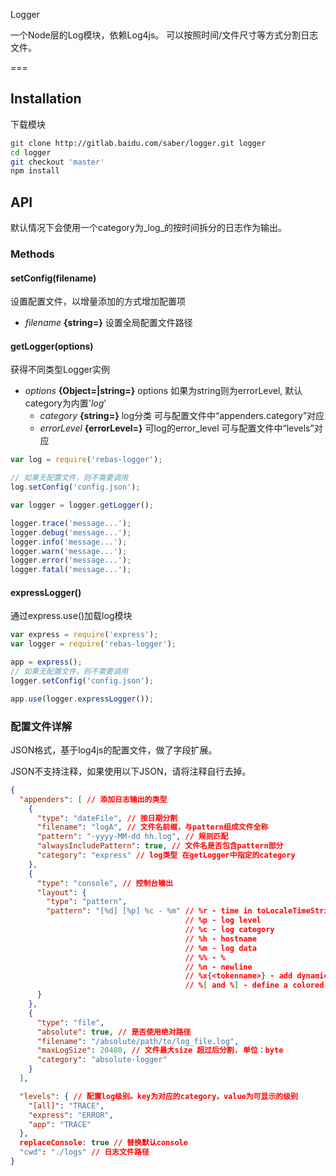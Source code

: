 Logger

一个Node层的Log模块，依赖Log4js。
可以按照时间/文件尺寸等方式分割日志文件。

===

## Installation

下载模块
```sh
git clone http://gitlab.baidu.com/saber/logger.git logger
cd logger
git checkout 'master'
npm install
```
## API

默认情况下会使用一个category为_log_的按时间拆分的日志作为输出。

### Methods

#### setConfig(filename)

设置配置文件，以增量添加的方式增加配置项

* *filename* **{string=}** 设置全局配置文件路径


#### getLogger(options)

获得不同类型Logger实例

* *options* **{Object=|string=}** options 如果为string则为errorLevel, 默认category为内置'_log_'
    * *category* **{string=}** log分类 可与配置文件中“appenders.category”对应
    * *errorLevel* **{errorLevel=}** 可log的error_level 可与配置文件中“levels”对应

```javascript
var log = require('rebas-logger');

// 如果无配置文件，则不需要调用
log.setConfig('config.json');

var logger = logger.getLogger();

logger.trace('message...');
logger.debug('message...');
logger.info('message...');
logger.warn('message...');
logger.error('message...');
logger.fatal('message...');
```

#### expressLogger()

通过express.use()加载log模块

```javascript
var express = require('express');
var logger = require('rebas-logger');

app = express();
// 如果无配置文件，则不需要调用
logger.setConfig('config.json');

app.use(logger.expressLogger());
```


### 配置文件详解
JSON格式，基于log4js的配置文件，做了字段扩展。

JSON不支持注释，如果使用以下JSON，请将注释自行去掉。

```json
{
  "appenders": [ // 添加日志输出的类型
    {
      "type": "dateFile", // 按日期分割
      "filename": "logA", // 文件名前缀，与pattern组成文件全称
      "pattern": "-yyyy-MM-dd hh.log", // 规则匹配
      "alwaysIncludePattern": true, // 文件名是否包含pattern部分
      "category": "express" // log类型 在getLogger中指定的category
    },
    {
      "type": "console", // 控制台输出
      "layout": {
        "type": "pattern",
        "pattern": "[%d] [%p] %c - %m" // %r - time in toLocaleTimeString format
                                       // %p - log level
                                       // %c - log category
                                       // %h - hostname
                                       // %m - log data
                                       // %% - %
                                       // %n - newline
                                       // %x{<tokenname>} - add dynamic tokens to your log. Tokens are specified in the tokens parameter
                                       // %[ and %] - define a colored bloc
      }
    },
    {
      "type": "file",
      "absolute": true, // 是否使用绝对路径
      "filename": "/absolute/path/to/log_file.log",
      "maxLogSize": 20480, // 文件最大size 超过后分割. 单位：byte
      "category": "absolute-logger"          
    }
  ],

  "levels": { // 配置log级别。key为对应的category，value为可显示的级别
    "[all]": "TRACE",
    "express": "ERROR",
    "app": "TRACE"
  },
  replaceConsole: true // 替换默认console
  "cwd": "./logs" // 日志文件路径
}
```
